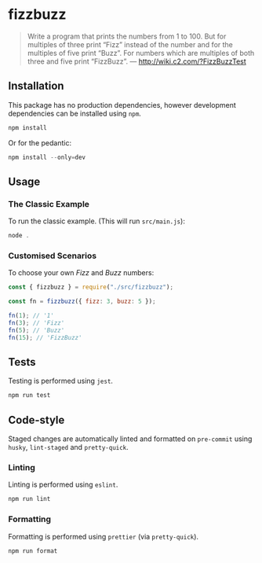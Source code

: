 # fizzbuzz

> Write a program that prints the numbers from 1 to 100. But for multiples of three print “Fizz” instead of the number and for the multiples of five print “Buzz”. For numbers which are multiples of both three and five print “FizzBuzz”. — http://wiki.c2.com/?FizzBuzzTest

## Installation

This package has no production dependencies, however development dependencies can be installed using `npm`.

```js
npm install
```

Or for the pedantic:

```js
npm install --only=dev
```

## Usage

### The Classic Example

To run the classic example. (This will run `src/main.js`):

```js
node .
```

### Customised Scenarios

To choose your own _Fizz_ and _Buzz_ numbers:

```js
const { fizzbuzz } = require("./src/fizzbuzz");

const fn = fizzbuzz({ fizz: 3, buzz: 5 });

fn(1); // '1'
fn(3); // 'Fizz'
fn(5); // 'Buzz'
fn(15); // 'FizzBuzz'
```

## Tests

Testing is performed using `jest`.

```js
npm run test
```

## Code-style

Staged changes are automatically linted and formatted on `pre-commit` using `husky`, `lint-staged` and `pretty-quick`.

### Linting

Linting is performed using `eslint`.

```js
npm run lint
```

### Formatting

Formatting is performed using `prettier` (via `pretty-quick`).

```js
npm run format
```
